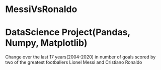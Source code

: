 # MessiVsRonaldo
# DataScience Project(Pandas, Numpy, Matplotlib)
Change over the last 17 years(2004-2020) in number of goals scored by two of the greatest footballers Lionel Messi and Cristiano Ronaldo
